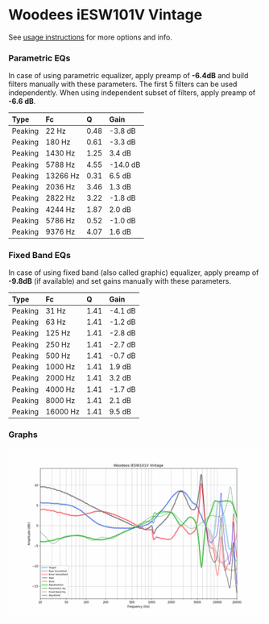 # Woodees iESW101V Vintage
See [usage instructions](https://github.com/jaakkopasanen/AutoEq#usage) for more options and info.

### Parametric EQs
In case of using parametric equalizer, apply preamp of **-6.4dB** and build filters manually
with these parameters. The first 5 filters can be used independently.
When using independent subset of filters, apply preamp of **-6.6 dB**.

| Type    | Fc       |    Q | Gain     |
|:--------|:---------|:-----|:---------|
| Peaking | 22 Hz    | 0.48 | -3.8 dB  |
| Peaking | 180 Hz   | 0.61 | -3.3 dB  |
| Peaking | 1430 Hz  | 1.25 | 3.4 dB   |
| Peaking | 5788 Hz  | 4.55 | -14.0 dB |
| Peaking | 13266 Hz | 0.31 | 6.5 dB   |
| Peaking | 2036 Hz  | 3.46 | 1.3 dB   |
| Peaking | 2822 Hz  | 3.22 | -1.8 dB  |
| Peaking | 4244 Hz  | 1.87 | 2.0 dB   |
| Peaking | 5786 Hz  | 0.52 | -1.0 dB  |
| Peaking | 9376 Hz  | 4.07 | 1.6 dB   |

### Fixed Band EQs
In case of using fixed band (also called graphic) equalizer, apply preamp of **-9.8dB**
(if available) and set gains manually with these parameters.

| Type    | Fc       |    Q | Gain    |
|:--------|:---------|:-----|:--------|
| Peaking | 31 Hz    | 1.41 | -4.1 dB |
| Peaking | 63 Hz    | 1.41 | -1.2 dB |
| Peaking | 125 Hz   | 1.41 | -2.8 dB |
| Peaking | 250 Hz   | 1.41 | -2.7 dB |
| Peaking | 500 Hz   | 1.41 | -0.7 dB |
| Peaking | 1000 Hz  | 1.41 | 1.9 dB  |
| Peaking | 2000 Hz  | 1.41 | 3.2 dB  |
| Peaking | 4000 Hz  | 1.41 | -1.7 dB |
| Peaking | 8000 Hz  | 1.41 | 2.1 dB  |
| Peaking | 16000 Hz | 1.41 | 9.5 dB  |

### Graphs
![](./Woodees%20iESW101V%20Vintage.png)